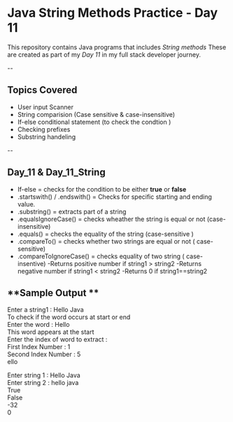 # Java String Methods Practice - Day 11
This repository contains Java programs that includes *String methods* 
These are created as part of my *Day 11* in my full stack developer journey.

--
## Topics Covered 
* User input Scanner
*  String comparision (Case sensitive & case-insensitive)
* If-else conditional statement (to check the condtion )
* Checking prefixes 
* Substring handeling 

--
## Day_11 & Day_11_String
* If-else = checks for the condition to be either **true** or **false** 
* .startswith() / .endswith() = Checks for specific starting and ending value.
* .substring() = extracts part of a string
* .equalsIgnoreCase() = checks wheather the string is equal or not (case-insensitive)
* .equals() = checks the equality of the string (case-sensitive )
* .compareTo() = checks whether two strings are equal or not ( case- sensitive)
* .compareToIgnoreCase() = checks equality of two string ( case-insentive)
  -Returns positive number if string1 > string2
  -Returns negative number if string1 < string2
  -Returns 0 if string1==string2

 **Sample Output **
 --
Enter a string1 : Hello Java  
To check if the word occurs at start or end   
Enter the word : Hello  
This word appears at the start  
Enter the index of word to extract :   
First Index Number : 1  
Second Index Number : 5  
ello  

Enter string 1 : Hello Java   
Enter string 2 : hello java  
True  
False  
-32  
0  


  


